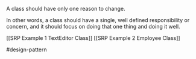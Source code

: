 A class should have only one reason to change. 

In other words, a class should have a single, well defined responsibility or concern, and it should focus on doing that one thing and doing it well.

[[SRP Example 1 TextEditor Class]]
[[SRP Example 2 Employee Class]]

#design-pattern 